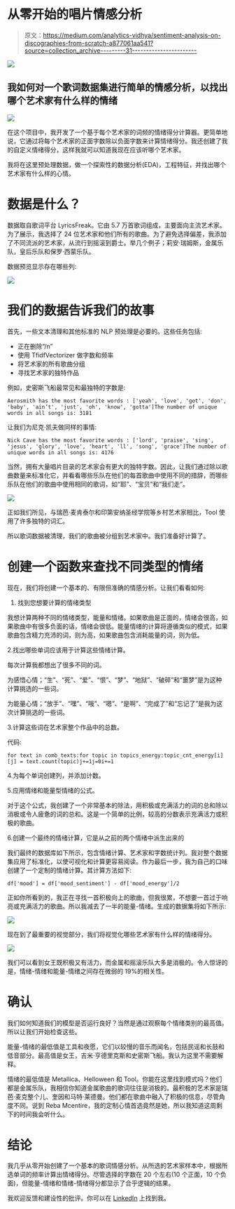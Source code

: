# 从零开始的唱片情感分析

> 原文：<https://medium.com/analytics-vidhya/sentiment-analysis-on-discographies-from-scratch-a877061aa541?source=collection_archive---------31----------------------->

![](img/0a1ca0d61464609dcab751d2c6f88a8c.png)

## 我如何对一个歌词数据集进行简单的情感分析，以找出哪个艺术家有什么样的情绪

![](img/ccda370790e7508c5d80b363c6e525e2.png)

在这个项目中，我开发了一个基于每个艺术家的词频的情绪得分计算器。更简单地说，它通过将每个艺术家的正面字数除以负面字数来计算情绪得分。我还创建了我的自定义情绪得分，这样我就可以知道我现在应该听哪个艺术家。

我将在这里预处理数据，做一个探索性的数据分析(EDA)，工程特征，并找出哪个艺术家有什么样的心情。

# 数据是什么？

数据取自歌词平台 LyricsFreak。它由 5.7 万首歌词组成，主要面向主流艺术家。为了展示，我选择了 24 位艺术家和他们所有的歌曲。为了避免选择偏差，我添加了不同流派的艺术家，从流行到摇滚到爵士。举几个例子；莉安·瑞姆斯，金属乐队，皇后乐队和保罗·西蒙乐队。

数据预览显示存在哪些列:

![](img/f7e2efc7552effa9b6b7a186158fd820.png)

# 我们的数据告诉我们的故事

首先，一些文本清理和其他标准的 NLP 预处理是必要的。这些任务包括:

*   正在删除“/n”
*   使用 TfidfVectorizer 做字数和频率
*   将艺术家的所有歌曲分组
*   寻找艺术家的独特作品

例如，史密斯飞船最常见和最独特的字数是:

```
Aerosmith has the most favorite words : ['yeah', 'love', 'got', 'don', 'baby', 'ain’t', 'just', 'oh', 'know', 'gotta']The number of unique words in all songs is: 3181
```

让我们为尼克·凯夫做同样的事情:

```
Nick Cave has the most favorite words : ['lord', 'praise', 'sing', 'jesus', 'glory', 'love', 'heart', 'll', 'song', 'grace']The number of unique words in all songs is: 4176
```

当然，拥有大量唱片目录的艺术家会有更大的独特字数。因此，让我们通过除以歌曲数量来标准化它，并看看哪些乐队在他们的每首歌曲中使用不同的措辞，而哪些乐队在他们的歌曲中使用相同的歌词，如“耶”、“宝贝”和“我们走”。

![](img/3d7d2e5a4bbd1661977f2b80512612a1.png)

正如我们所见，与瑞芭·麦肯泰尔和印第安纳圣经学院等乡村艺术家相比，Tool 使用了许多独特的词汇。

所以歌词数据被清理，我们的歌曲被分组到艺术家中。我们准备好计算了。

# 创建一个函数来查找不同类型的情绪

现在，我们将创建一个基本的、有限但准确的情感分析。让我们看看如何:

1.  找到您想要计算的情绪类型

我想计算两种不同的情绪类型，能量和情绪。如果歌曲是正面的，情绪会很高，如果歌曲中有很多负面的话，情绪会很低。能量情绪的计算将遵循类似的模式，如果歌曲包含精力充沛的词，则为高，如果歌曲包含消耗能量的词，则为低。

2.找出哪些单词应该用于计算这些情绪计算。

每次计算我都想出了很多不同的词。

为感悟心情；“生”、“死”、“爱”、“恨”、“梦”、“地狱”、“破碎”和“噩梦”是为这种计算挑选的一些词。

为能量心情；“放手”、“嘿”、“哦”、“嗯”、“是啊”、“完成了”和“忘记了”是我为这次计算挑选的一些词。

3.计算这些词在艺术家整个作品中的总数。

代码:

```
for text in comb_texts:for topic in topics_energy:topic_cnt_energy[i][j] = text.count(topic)j+=1j=0i+=1
```

4.为每个单词创建列，并添加计数。

5.应用情绪和能量型情绪的公式。

对于这个公式，我创建了一个非常基本的除法，用积极或充满活力的词的总和除以消极或令人疲惫的词的总和。这是一个简单的比例，较高的分数表示充满活力或积极的歌曲。

6.创建一个最终的情绪计算，它是从之前的两个情绪中派生出来的

我们最终的数据库如下所示，包含情绪计算、艺术家和字数统计列。我对整个数据集应用了标准化，以使可视化和计算更容易阅读。作为最后一步，我为自己的口味创建了一个定制的情绪计算。其计算方法如下:

```
df['mood'] = df['mood_sentiment'] - df['mood_energy']/2
```

正如你所看到的，我正在寻找一首积极向上的歌曲，但我很累，不想要一首过于响亮或充满活力的歌曲。所以我减去了一半的能量-情绪。生成的数据集将如下所示:

![](img/cea203b9f2827f03adcf5e658d133d83.png)

现在到了最重要的视觉部分，我们将视觉化哪些艺术家有什么样的情绪得分。

![](img/39435b02455af7a2cdb73ec331fcf69d.png)

我们可以看到女王既积极又有活力，而金属和摇滚乐队大多是消极的。令人惊讶的是，情绪-情绪和能量-情绪之间存在微弱的 19%的相关性。

# 确认

我们如何知道我们的模型是否运行良好？当然是通过观察每个情绪类别的最高值。所以让我们开始检查这些。

能量-情绪的最低值是工具和夜愿，它们以较慢的音乐而闻名，包括民谣和长鼓和低音部分。最高值是女王，吉米·亨德里克斯和史密斯飞船。我认为这里不需要解释。

情绪的最低值是 Metallica、Helloween 和 Tool。你能在这里找到模式吗？他们都是金属乐队，我相信你知道金属歌曲的歌词往往是消极的。最积极的艺术家是瑞芭·麦克整个儿、奎因和马特·莱德曼。他们都在歌曲中融入了积极的信息，尽管角度不同。说到 Reba Mcentire，我的定制心情首选竟然是她，所以我知道这周剩下的时间我会听什么。

# 结论

我几乎从零开始创建了一个基本的歌词情感分析。从所选的艺术家样本中，根据所选单词的频率计算出情绪得分。尽管选择的字数在 20 个左右(10 个正面，10 个负面)，但能量-情绪和情绪-情绪得分都显示了合乎逻辑的结果。

我欢迎反馈和建设性的批评。你可以在 [LinkedIn](https://www.linkedin.com/in/nurullah-sirca-2125ba62/) 上找到我。